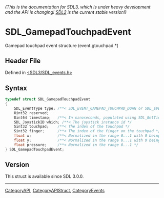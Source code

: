 ###### (This is the documentation for SDL3, which is under heavy development and the API is changing! [SDL2](https://wiki.libsdl.org/SDL2/) is the current stable version!)
# SDL_GamepadTouchpadEvent

Gamepad touchpad event structure (event.gtouchpad.*)

## Header File

Defined in [<SDL3/SDL_events.h>](https://github.com/libsdl-org/SDL/blob/main/include/SDL3/SDL_events.h)

## Syntax

```c
typedef struct SDL_GamepadTouchpadEvent
{
    SDL_EventType type; /**< SDL_EVENT_GAMEPAD_TOUCHPAD_DOWN or SDL_EVENT_GAMEPAD_TOUCHPAD_MOTION or SDL_EVENT_GAMEPAD_TOUCHPAD_UP */
    Uint32 reserved;
    Uint64 timestamp;   /**< In nanoseconds, populated using SDL_GetTicksNS() */
    SDL_JoystickID which; /**< The joystick instance id */
    Sint32 touchpad;    /**< The index of the touchpad */
    Sint32 finger;      /**< The index of the finger on the touchpad */
    float x;            /**< Normalized in the range 0...1 with 0 being on the left */
    float y;            /**< Normalized in the range 0...1 with 0 being at the top */
    float pressure;     /**< Normalized in the range 0...1 */
} SDL_GamepadTouchpadEvent;
```

## Version

This struct is available since SDL 3.0.0.

----
[CategoryAPI](CategoryAPI), [CategoryAPIStruct](CategoryAPIStruct), [CategoryEvents](CategoryEvents)

